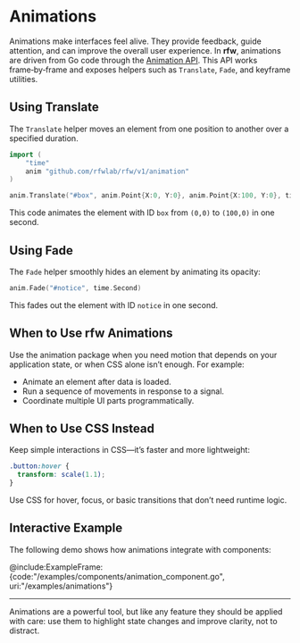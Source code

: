 # Animations

Animations make interfaces feel alive. They provide feedback, guide attention, and can improve the overall user experience. In **rfw**, animations are driven from Go code through the [Animation API](../api/animation). This API works frame‑by‑frame and exposes helpers such as `Translate`, `Fade`, and keyframe utilities.

## Using Translate

The `Translate` helper moves an element from one position to another over a specified duration.

```go
import (
    "time"
    anim "github.com/rfwlab/rfw/v1/animation"
)

anim.Translate("#box", anim.Point{X:0, Y:0}, anim.Point{X:100, Y:0}, time.Second)
```

This code animates the element with ID `box` from `(0,0)` to `(100,0)` in one second.

## Using Fade

The `Fade` helper smoothly hides an element by animating its opacity:

```go
anim.Fade("#notice", time.Second)
```

This fades out the element with ID `notice` in one second.

## When to Use rfw Animations

Use the animation package when you need motion that depends on your application state, or when CSS alone isn’t enough. For example:

* Animate an element after data is loaded.
* Run a sequence of movements in response to a signal.
* Coordinate multiple UI parts programmatically.

## When to Use CSS Instead

Keep simple interactions in CSS—it’s faster and more lightweight:

```css
.button:hover {
  transform: scale(1.1);
}
```

Use CSS for hover, focus, or basic transitions that don’t need runtime logic.

## Interactive Example

The following demo shows how animations integrate with components:

@include\:ExampleFrame:{code:"/examples/components/animation\_component.go", uri:"/examples/animations"}

---

Animations are a powerful tool, but like any feature they should be applied with care: use them to highlight state changes and improve clarity, not to distract.
